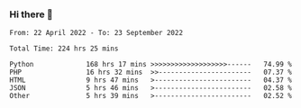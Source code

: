 ### Hi there 👋

<!--START_SECTION:waka-->

```text
From: 22 April 2022 - To: 23 September 2022

Total Time: 224 hrs 25 mins

Python             168 hrs 17 mins >>>>>>>>>>>>>>>>>>>------   74.99 %
PHP                16 hrs 32 mins  >>-----------------------   07.37 %
HTML               9 hrs 47 mins   >------------------------   04.37 %
JSON               5 hrs 46 mins   >------------------------   02.58 %
Other              5 hrs 39 mins   >------------------------   02.52 %
```

<!--END_SECTION:waka-->

<!--
**umarfarouk98/umarfarouk98** is a ✨ _special_ ✨ repository because its `README.md` (this file) appears on your GitHub profile.

Here are some ideas to get you started:

- 🔭 I’m currently working on ...
- 🌱 I’m currently learning ...
- 👯 I’m looking to collaborate on ...
- 🤔 I’m looking for help with ...
- 💬 Ask me about ...
- 📫 How to reach me: ...
- 😄 Pronouns: ...
- ⚡ Fun fact: ...
-->
